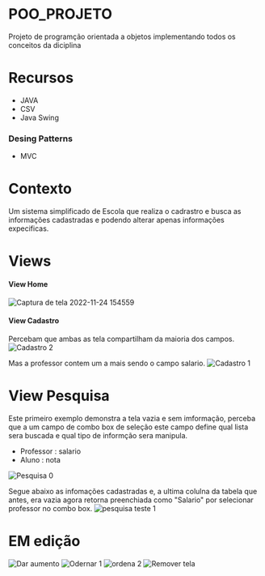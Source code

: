 # POO_PROJETO
Projeto de programção orientada a objetos implementando todos os conceitos da diciplina 
# Recursos
* JAVA
* CSV
* Java Swing
### Desing Patterns
* MVC

# Contexto
Um sistema simplificado de Escola que realiza o cadrastro e busca as informações cadastradas e podendo alterar apenas informações expecificas.


# Views
#### View Home
![Captura de tela 2022-11-24 154559](https://user-images.githubusercontent.com/65256753/209877301-2c0d6225-25e3-43d2-8007-45855f685332.png)

#### View Cadastro 
Percebam que ambas as tela compartilham da maioria dos campos.
![Cadastro 2](https://user-images.githubusercontent.com/65256753/209878585-47ed0ab7-d0a3-4af1-8ba7-a1a8abf24c46.png)

Mas a professor contem um a mais sendo o campo salario.
![Cadastro 1](https://user-images.githubusercontent.com/65256753/209878577-4aa073f3-74ca-484b-94de-5484b0e84988.png)

# View Pesquisa
Este primeiro exemplo demonstra a tela vazia e sem imformação,  perceba que a um campo de combo box de seleção este campo define qual lista sera buscada e qual tipo de informção sera manipula.
+ Professor : salario
+ Aluno : nota

![Pesquisa 0](https://user-images.githubusercontent.com/65256753/209880038-c45de465-ff38-4faa-acc1-5f12e392eb52.png)

Segue abaixo as infomações cadastradas e, a ultima colulna da tabela que antes, era vazia agora retorna preenchiada como "Salario" por selecionar professor no combo box.
![pesquisa teste 1](https://user-images.githubusercontent.com/65256753/209880044-6c819ab0-25fb-4fe7-b033-ea2273802fbb.png)


# EM edição
![Dar aumento](https://user-images.githubusercontent.com/65256753/209881292-3083abfc-5261-46e6-afe3-17fb13de3219.png)
![Odernar 1](https://user-images.githubusercontent.com/65256753/209881293-45144eba-7161-4d71-9d7a-0064312a6dde.png)
![ordena 2](https://user-images.githubusercontent.com/65256753/209881294-6b3c4099-5ac7-4e4c-9ee9-4c8c80d83a54.png)
![Remover tela](https://user-images.githubusercontent.com/65256753/209881295-d8bbfcee-b479-46fc-87b1-76037044ebaf.png)
